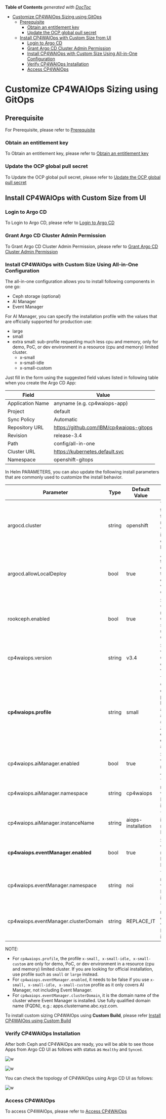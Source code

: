 <!-- START doctoc generated TOC please keep comment here to allow auto update -->
<!-- DON'T EDIT THIS SECTION, INSTEAD RE-RUN doctoc TO UPDATE -->
**Table of Contents**  *generated with [DocToc](https://github.com/thlorenz/doctoc)*

- [Customize CP4WAIOps Sizing using GitOps](#customize-cp4waiops-sizing-using-gitops)
  - [Prerequisite](#prerequisite)
    - [Obtain an entitlement key](#obtain-an-entitlement-key)
    - [Update the OCP global pull secret](#update-the-ocp-global-pull-secret)
  - [Install CP4WAIOps with Custom Size from UI](#install-cp4waiops-with-custom-size-from-ui)
    - [Login to Argo CD](#login-to-argo-cd)
    - [Grant Argo CD Cluster Admin Permission](#grant-argo-cd-cluster-admin-permission)
    - [Install CP4WAIOps with Custom Size Using All-in-One Configuration](#install-cp4waiops-with-custom-size-using-all-in-one-configuration)
    - [Verify CP4WAIOps Installation](#verify-cp4waiops-installation)
    - [Access CP4WAIOps](#access-cp4waiops)

<!-- END doctoc generated TOC please keep comment here to allow auto update -->

# Customize CP4WAIOps Sizing using GitOps

## Prerequisite
For Prerequisite, please refer to [Prerequisite](https://github.com/IBM/cp4waiops-gitops/blob/docs/docs/how-to-deploy-cp4waiops.md#prerequisite)

### Obtain an entitlement key
To Obtain an entitlement key, please refer to [Obtain an entitlement key](https://github.com/IBM/cp4waiops-gitops/blob/docs/docs/how-to-deploy-cp4waiops.md#obtain-an-entitlement-key)

### Update the OCP global pull secret
To Update the OCP global pull secret, please refer to [Update the OCP global pull secret](https://github.com/IBM/cp4waiops-gitops/blob/docs/docs/how-to-deploy-cp4waiops.md#update-the-ocp-global-pull-secret)


## Install CP4WAIOps with Custom Size from UI

### Login to Argo CD

To Login to Argo CD,  please refer to [Login to Argo CD](https://github.com/IBM/cp4waiops-gitops/blob/docs/docs/how-to-deploy-cp4waiops.md#login-to-argo-cd)

### Grant Argo CD Cluster Admin Permission

To Grant Argo CD Cluster Admin Permission,  please refer to [Grant Argo CD Cluster Admin Permission](https://github.com/IBM/cp4waiops-gitops/blob/docs/docs/how-to-deploy-cp4waiops.md#grant-argo-cd-cluster-admin-permission)


### Install CP4WAIOps with Custom Size Using All-in-One Configuration

The all-in-one configuration allows you to install following components in one go:

- Ceph storage (optional)
- AI Manager
- Event Manager

For AI Manager, you can specify the installation profile with the values that are officially supported for production use:

- large
- small
- extra small: sub-profile requesting much less cpu and memory, only for demo, PoC, or dev environment in a resource (cpu and memory) limited cluster.
  - x-small
  - x-small-idle
  - x-small-custom
  
 
Just fill in the form using the suggested field values listed in following table when you create the Argo CD App:

| Field                 | Value                                                 |
| --------------------- | ----------------------------------------------------- |
| Application Name      | anyname (e.g. cp4waiops-app)                          |
| Project               | default                                               |
| Sync Policy           | Automatic                                             |
| Repository URL        | https://github.com/IBM/cp4waiops-gitops               |
| Revision              | release-3.4                                           |
| Path                  | config/all-in-one                                     |
| Cluster URL           | https://kubernetes.default.svc                        |
| Namespace             | openshift-gitops                                      |

In Helm PARAMETERS, you can also update the following install parameters that are commonly used to customize the install behavior.

| Parameter                             | Type   | Default Value      | Description 
| ------------------------------------- |--------|--------------------|-------------
| argocd.cluster                        | string | openshift          | The type of the cluster that Argo CD runs on, valid values include: openshift, kubernetes.
| argocd.allowLocalDeploy               | bool   | true               | Allow apps to be deployed on the same cluster where Argo CD runs.
| rookceph.enabled                      | bool   | true               | Specify whether or not to install Ceph as storage used by CP4WAIOps.
| cp4waiops.version                     | string | v3.4               | Specify the version of CP4WAIOps, e.g.: v3.2, v3.3, v3.4.
| **cp4waiops.profile**                 | string | small              | The CP4WAIOps deployment profile, e.g.: large, small and ***x-small, x-small-idle, x-small-custom for custom sizing***.
| cp4waiops.aiManager.enabled           | bool   | true               | Specify whether or not to install AI Manager.
| cp4waiops.aiManager.namespace         | string | cp4waiops          | The namespace where AI Manager is installed.
| cp4waiops.aiManager.instanceName      | string | aiops-installation | The instance name of AI Manager.
| **cp4waiops.eventManager.enabled**    | bool   | true               | Specify whether or not to install Event Manager.
| cp4waiops.eventManager.namespace      | string | noi                | The namespace where Event Manager is installed.
| cp4waiops.eventManager.clusterDomain  | string | REPLACE_IT         | The domain name of the cluster where Event Manager is installed.

NOTE:

- For `cp4waiops.profile`, the profile `x-small, x-small-idle, x-small-custom` are only for demo, PoC, or dev environment in a resource (cpu and memory) limited cluster. If you are looking for official installation, use profile such as `small` or `large` instead.
- For `cp4waiops.eventManager.enabled`, it needs to be false if you use `x-small, x-small-idle, x-small-custom` profile as it only covers AI Manager, not including Event Manager.
- For `cp4waiops.eventManager.clusterDomain`, it is the domain name of the cluster where Event Manager is installed. Use fully qualified domain name (FQDN), e.g.: apps.clustername.abc.xyz.com.

To install custom sizing CP4WAIOps using **Custom Build**, please refer [Install CP4WAIOps using Custom Build](https://github.com/IBM/cp4waiops-gitops/blob/docs/docs/how-to-deploy-cp4waiops.md#install-cp4waiops-using-custom-build)

### Verify CP4WAIOps Installation

After both Ceph and CP4WAIOps are ready, you will be able to see those Apps from Argo CD UI as follows with status as `Healthy` and `Synced`.

![w](images/gitops-x-small-idle.png)

![w](images/gitops-x-small-idle-allin1.png)

You can check the topology of CP4WAIOps using Argo CD UI as follows:

![w](images/aimanager-33.png)

### Access CP4WAIOps

To access CP4WAIOps, please refer to [Access CP4WAIOps](https://github.com/IBM/cp4waiops-gitops/blob/docs/docs/how-to-deploy-cp4waiops.md#access-cp4waiops)

